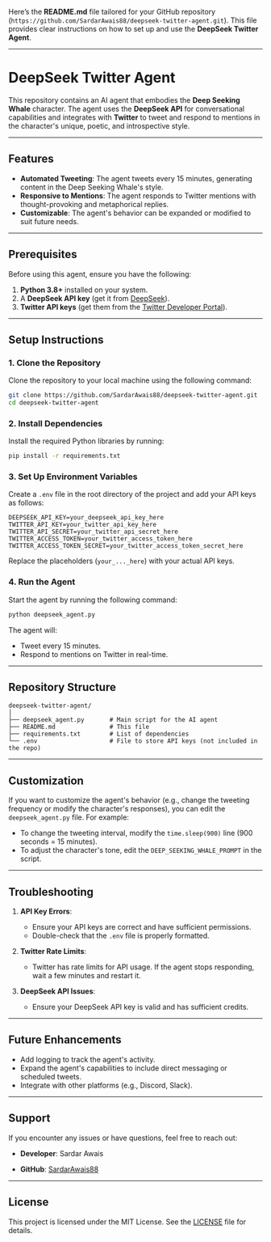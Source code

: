 Here’s the **README.md** file tailored for your GitHub repository (`https://github.com/SardarAwais88/deepseek-twitter-agent.git`). This file provides clear instructions on how to set up and use the **DeepSeek Twitter Agent**.

---

# DeepSeek Twitter Agent

This repository contains an AI agent that embodies the **Deep Seeking Whale** character. The agent uses the **DeepSeek API** for conversational capabilities and integrates with **Twitter** to tweet and respond to mentions in the character's unique, poetic, and introspective style.

---

## Features
- **Automated Tweeting**: The agent tweets every 15 minutes, generating content in the Deep Seeking Whale's style.
- **Responsive to Mentions**: The agent responds to Twitter mentions with thought-provoking and metaphorical replies.
- **Customizable**: The agent's behavior can be expanded or modified to suit future needs.

---

## Prerequisites
Before using this agent, ensure you have the following:
1. **Python 3.8+** installed on your system.
2. A **DeepSeek API key** (get it from [DeepSeek](https://www.deepseek.com)).
3. **Twitter API keys** (get them from the [Twitter Developer Portal](https://developer.twitter.com)).

---

## Setup Instructions

### 1. Clone the Repository
Clone the repository to your local machine using the following command:
```bash
git clone https://github.com/SardarAwais88/deepseek-twitter-agent.git
cd deepseek-twitter-agent
```

### 2. Install Dependencies
Install the required Python libraries by running:
```bash
pip install -r requirements.txt
```

### 3. Set Up Environment Variables
Create a `.env` file in the root directory of the project and add your API keys as follows:
```plaintext
DEEPSEEK_API_KEY=your_deepseek_api_key_here
TWITTER_API_KEY=your_twitter_api_key_here
TWITTER_API_SECRET=your_twitter_api_secret_here
TWITTER_ACCESS_TOKEN=your_twitter_access_token_here
TWITTER_ACCESS_TOKEN_SECRET=your_twitter_access_token_secret_here
```

Replace the placeholders (`your_..._here`) with your actual API keys.

### 4. Run the Agent
Start the agent by running the following command:
```bash
python deepseek_agent.py
```

The agent will:
- Tweet every 15 minutes.
- Respond to mentions on Twitter in real-time.

---

## Repository Structure
```
deepseek-twitter-agent/
│
├── deepseek_agent.py       # Main script for the AI agent
├── README.md               # This file
├── requirements.txt        # List of dependencies
└── .env                    # File to store API keys (not included in the repo)
```

---

## Customization
If you want to customize the agent's behavior (e.g., change the tweeting frequency or modify the character's responses), you can edit the `deepseek_agent.py` file. For example:
- To change the tweeting interval, modify the `time.sleep(900)` line (900 seconds = 15 minutes).
- To adjust the character's tone, edit the `DEEP_SEEKING_WHALE_PROMPT` in the script.

---

## Troubleshooting
1. **API Key Errors**:
   - Ensure your API keys are correct and have sufficient permissions.
   - Double-check that the `.env` file is properly formatted.

2. **Twitter Rate Limits**:
   - Twitter has rate limits for API usage. If the agent stops responding, wait a few minutes and restart it.

3. **DeepSeek API Issues**:
   - Ensure your DeepSeek API key is valid and has sufficient credits.

---

## Future Enhancements
- Add logging to track the agent's activity.
- Expand the agent's capabilities to include direct messaging or scheduled tweets.
- Integrate with other platforms (e.g., Discord, Slack).

---

## Support
If you encounter any issues or have questions, feel free to reach out:
- **Developer**: Sardar Awais

- **GitHub**: [SardarAwais88](https://github.com/SardarAwais88)

---

## License
This project is licensed under the MIT License. See the [LICENSE](LICENSE) file for details.



